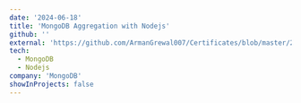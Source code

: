 ```yaml
---
date: '2024-06-18'
title: 'MongoDB Aggregation with Nodejs'
github: ''
external: 'https://github.com/ArmanGrewal007/Certificates/blob/master/2024_06_18_11MongoDB.pdf'
tech:
  - MongoDB
  - Nodejs
company: 'MongoDB'
showInProjects: false
---
```



